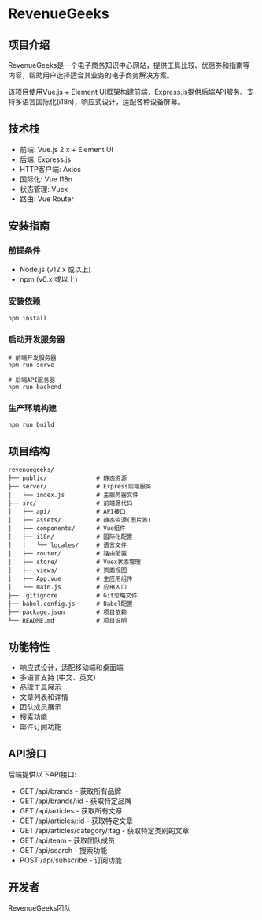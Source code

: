 # RevenueGeeks

## 项目介绍
RevenueGeeks是一个电子商务知识中心网站，提供工具比较、优惠券和指南等内容，帮助用户选择适合其业务的电子商务解决方案。

该项目使用Vue.js + Element UI框架构建前端，Express.js提供后端API服务。支持多语言国际化(i18n)，响应式设计，适配各种设备屏幕。

## 技术栈
- 前端: Vue.js 2.x + Element UI
- 后端: Express.js
- HTTP客户端: Axios
- 国际化: Vue I18n
- 状态管理: Vuex
- 路由: Vue Router

## 安装指南

### 前提条件
- Node.js (v12.x 或以上)
- npm (v6.x 或以上)

### 安装依赖
```
npm install
```

### 启动开发服务器
```
# 前端开发服务器
npm run serve

# 后端API服务器
npm run backend
```

### 生产环境构建
```
npm run build
```

## 项目结构
```
revenuegeeks/
├── public/              # 静态资源
├── server/              # Express后端服务
│   └── index.js         # 主服务器文件
├── src/                 # 前端源代码
│   ├── api/             # API接口
│   ├── assets/          # 静态资源(图片等)
│   ├── components/      # Vue组件
│   ├── i18n/            # 国际化配置
│   │   └── locales/     # 语言文件
│   ├── router/          # 路由配置
│   ├── store/           # Vuex状态管理
│   ├── views/           # 页面视图
│   ├── App.vue          # 主应用组件
│   └── main.js          # 应用入口
├── .gitignore           # Git忽略文件
├── babel.config.js      # Babel配置
├── package.json         # 项目依赖
└── README.md            # 项目说明
```

## 功能特性
- 响应式设计，适配移动端和桌面端
- 多语言支持 (中文、英文)
- 品牌工具展示
- 文章列表和详情
- 团队成员展示
- 搜索功能
- 邮件订阅功能

## API接口
后端提供以下API接口:
- GET /api/brands - 获取所有品牌
- GET /api/brands/:id - 获取特定品牌
- GET /api/articles - 获取所有文章
- GET /api/articles/:id - 获取特定文章
- GET /api/articles/category/:tag - 获取特定类别的文章
- GET /api/team - 获取团队成员
- GET /api/search - 搜索功能
- POST /api/subscribe - 订阅功能

## 开发者
RevenueGeeks团队 